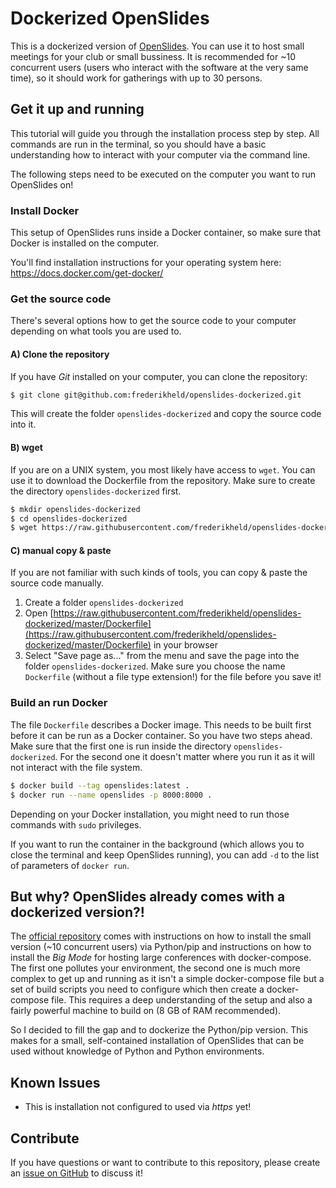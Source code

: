 # Dockerized OpenSlides

This is a dockerized version of [OpenSlides](https://openslides.com/). You can use it to host small meetings for your club or small bussiness. It is recommended for ~10 concurrent users (users who interact with the software at the very same time), so it should work for gatherings with up to 30 persons.

## Get it up and running

This tutorial will guide you through the installation process step by step. All commands are run in the terminal, so you should have a basic understanding how to interact with your computer via the command line.

The following steps need to be executed on the computer you want to run OpenSlides on!

### Install Docker

This setup of OpenSlides runs inside a Docker container, so make sure that Docker is installed on the computer.

You'll find installation instructions for your operating system here: https://docs.docker.com/get-docker/

### Get the source code

There's several options how to get the source code to your computer depending on what tools you are used to.

#### A) Clone the repository

If you have _Git_ installed on your computer, you can clone the repository:

```sh
$ git clone git@github.com:frederikheld/openslides-dockerized.git
```

This will create the folder `openslides-dockerized` and copy the source code into it.

#### B) wget

If you are on a UNIX system, you most likely have access to `wget`. You can use it to download the Dockerfile from the repository. Make sure to create the directory `openslides-dockerized` first.

```sh
$ mkdir openslides-dockerized
$ cd openslides-dockerized
$ wget https://raw.githubusercontent.com/frederikheld/openslides-dockerized/master/Dockerfile
```

#### C) manual copy & paste

If you are not familiar with such kinds of tools, you can copy & paste the source code manually.

1. Create a folder `openslides-dockerized`
2. Open [https://raw.githubusercontent.com/frederikheld/openslides-dockerized/master/Dockerfile](https://raw.githubusercontent.com/frederikheld/openslides-dockerized/master/Dockerfile) in your browser
3. Select "Save page as..." from the menu and save the page into the folder `openslides-dockerized`. Make sure you choose the name `Dockerfile` (without a file type extension!) for the file before you save it!

### Build an run Docker
The file `Dockerfile` describes a Docker image. This needs to be built first before it can be run as a Docker container. So you have two steps ahead. Make sure that the first one is run inside the directory `openslides-dockerized`. For the second one it doesn't matter where you run it as it will not interact with the file system.

```sh
$ docker build --tag openslides:latest .
$ docker run --name openslides -p 8000:8000 .
```

Depending on your Docker installation, you might need to run those commands with `sudo` privileges.

If you want to run the container in the background (which allows you to close the terminal and keep OpenSlides running), you can add `-d` to the list of parameters of `docker run`.

## But why? OpenSlides already comes with a dockerized version?!

The [official repository](https://github.com/OpenSlides/OpenSlides) comes with instructions on how to install the small version (~10 concurrent users) via Python/pip and instructions on how to install the _Big Mode_ for hosting large conferences with docker-compose. The first one pollutes your environment, the second one is much more complex to get up and running as it isn't a simple docker-compose file but a set of build scripts you need to configure which then create a docker-compose file. This requires a deep understanding of the setup and also a fairly powerful machine to build on (8 GB of RAM recommended).

So I decided to fill the gap and to dockerize the Python/pip version. This makes for a small, self-contained installation of OpenSlides that can be used without knowledge of Python and Python environments.

## Known Issues

- This is installation not configured to used via _https_ yet!

## Contribute

If you have questions or want to contribute to this repository, please create an [issue on GitHub](https://github.com/frederikheld/open-slides/issues) to discuss it!

